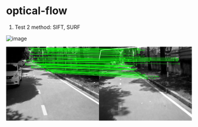 # optical-flow
1) Test 2 method: SIFT, SURF

![image](https://user-images.githubusercontent.com/45755087/117583371-fdd3e100-b130-11eb-80dd-f939028ef0ca.png)

![image](https://github.com/dattrinh01/optical-flow/blob/master/result_final.jpg)
